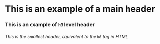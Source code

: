 # This is an example of a main header
### This is an example of `h3` level header
###### This is the smallest header, equivalent to the `h6` tag in HTML
